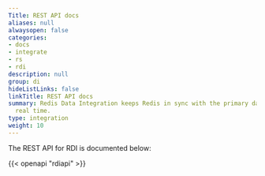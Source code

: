 ```yaml
---
Title: REST API docs
aliases: null
alwaysopen: false
categories:
- docs
- integrate
- rs
- rdi
description: null
group: di
hideListLinks: false
linkTitle: REST API docs
summary: Redis Data Integration keeps Redis in sync with the primary database in near
  real time.
type: integration
weight: 10
---
```


The REST API for RDI is documented below: 

{{< openapi "rdiapi" >}}
